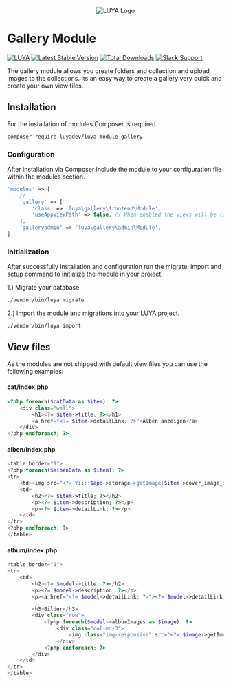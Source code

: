<p align="center">
  <img src="https://raw.githubusercontent.com/luyadev/luya/master/docs/logo/luya-logo-0.2x.png" alt="LUYA Logo"/>
</p>

# Gallery Module

[![LUYA](https://img.shields.io/badge/Powered%20by-LUYA-brightgreen.svg)](https://luya.io)
[![Latest Stable Version](https://poser.pugx.org/luyadev/luya-module-gallery/v/stable)](https://packagist.org/packages/luyadev/luya-module-gallery)
[![Total Downloads](https://poser.pugx.org/luyadev/luya-module-gallery/downloads)](https://packagist.org/packages/luyadev/luya-module-gallery)
[![Slack Support](https://img.shields.io/badge/Slack-luyadev-yellowgreen.svg)](https://slack.luya.io/)

The gallery module allows you create folders and collection and upload images to the collections. Its an easy way to create a gallery very quick and create your own view files.

## Installation

For the installation of modules Composer is required.

```sh
composer require luyadev/luya-module-gallery
```

### Configuration

After installation via Composer include the module to your configuration file within the modules section.

```php
'modules' => [
    // ...
    'gallery' => [
        'class' => 'luya\gallery\frontend\Module',
        'useAppViewPath' => false, // When enabled the views will be looked up in the @app/views folder, otherwise the views shipped with the module will be used.
    ],
    'galleryadmin' => 'luya\gallery\admin\Module',
]
```

### Initialization

After successfully installation and configuration run the migrate, import and setup command to initialize the module in your project.

1.) Migrate your database.

```sh
./vendor/bin/luya migrate
```

2.) Import the module and migrations into your LUYA project.

```sh
./vendor/bin/luya import
```

## View files

As the modules are not shipped with default view files you can use the following examples:

#### cat/index.php

```php
<?php foreach($catData as $item): ?>
    <div class="well">
        <h1><?= $item->title; ?></h1>
        <a href="<?= $item->detailLink; ?>">Alben anzeigen</a>
    </div>
<?php endforeach; ?>
```

#### alben/index.php

```php
<table border="1">
<?php foreach($albenData as $item): ?>
<tr>
    <td><img src="<?= Yii::$app->storage->getImage($item->cover_image_id)->applyFilter('medium-thumbnail')->source; ?>" border="0" /></td>
    <td>
        <h2><?= $item->title; ?></h2>
        <p><?= $item->description; ?></p>
        <p><?= $item->detailLink; ?></p>
    </td>
</tr>
<?php endforeach; ?>
</table>
```

#### album/index.php

```php
<table border="1">
<tr>
    <td>
        <h2><?= $model->title; ?></h2>
        <p><?= $model->description; ?></p>
        <p><a href="<?= $model->detailLink; ?>"><?= $model->detailLink; ?></a>

        <h3>Bilder</h3>
        <div class="row">
            <?php foreach($model->albumImages as $image): ?>
                <div class="col-md-3">
                    <img class="img-responsive" src="<?= $image->getImage()->source; ?>" border="0" />
                </div>
            <?php endforeach; ?>
        </div>
    </td>
</tr>
</table>
```
